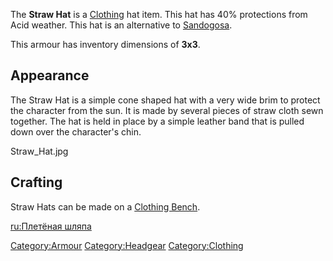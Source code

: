The **Straw Hat** is a [Clothing](Clothing.md "wikilink") hat item. This
hat has 40% protections from Acid weather. This hat is an alternative to
[Sandogosa](Sandogasa.md "wikilink").

This armour has inventory dimensions of **3x3**.

## Appearance

The Straw Hat is a simple cone shaped hat with a very wide brim to
protect the character from the sun. It is made by several pieces of
straw cloth sewn together. The hat is held in place by a simple leather
band that is pulled down over the character's chin.

Straw_Hat.jpg

## Crafting

Straw Hats can be made on a [Clothing Bench](Clothing_Bench.md "wikilink").

[ru:Плетёная шляпа](ru:Плетёная_шляпа "wikilink")

[Category:Armour](Category:Armour "wikilink")
[Category:Headgear](Category:Headgear "wikilink")
[Category:Clothing](Category:Clothing "wikilink")